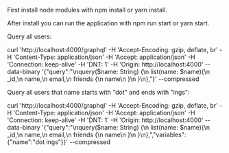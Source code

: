 First install node modules with npm install or yarn install.

After install you can run the application with npm run start or yarn start.

Query all users:

curl 'http://localhost:4000/graphql' -H 'Accept-Encoding: gzip, deflate, br' -H 'Content-Type: application/json' -H 'Accept: application/json' -H 'Connection: keep-alive' -H 'DNT: 1' -H 'Origin: http://localhost:4000' --data-binary '{"query":"\nquery($name: String) {\n list(name: $name){\n \_id,\n name,\n email,\n friends {\n name\n }\n }\n},"}' --compressed

Query all users that name starts with "dot" and ends with "ings":

curl 'http://localhost:4000/graphql' -H 'Accept-Encoding: gzip, deflate, br' -H 'Content-Type: application/json' -H 'Accept: application/json' -H 'Connection: keep-alive' -H 'DNT: 1' -H 'Origin: http://localhost:4000' --data-binary '{"query":"\nquery($name: String) {\n list(name: $name){\n \_id,\n name,\n email,\n friends {\n name\n }\n }\n},","variables":{"name":"dot ings"}}' --compressed
